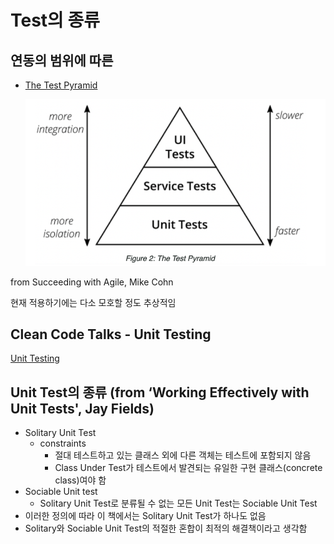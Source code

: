 # Test의 종류

## 연동의 범위에 따른

- [The Test Pyramid](https://bit.ly/2YMpC8K)

    ![test_pyramid](resource/test_pyramid.png)

from Succeeding with Agile, Mike Cohn

현재 적용하기에는 다소 모호할 정도 추상적임

## Clean Code Talks - Unit Testing

[Unit Testing](Unit_Testing.md)

## Unit Test의 종류 (from ‘Working Effectively with Unit Tests', Jay Fields)

- Solitary Unit Test
    - constraints
        - 절대 테스트하고 있는 클래스 외에 다른 객체는 테스트에 포함되지 않음
        - Class Under Test가 테스트에서 발견되는 유일한 구현 클래스(concrete class)여야 함
- Sociable Unit test
    - Solitary Unit Test로 분류될 수 없는 모든 Unit Test는 Sociable Unit Test
- 이러한 정의에 따라 이 책에서는 Solitary Unit Test가 하나도 없음
- Solitary와 Sociable Unit Test의 적절한 혼합이 최적의 해결책이라고 생각함